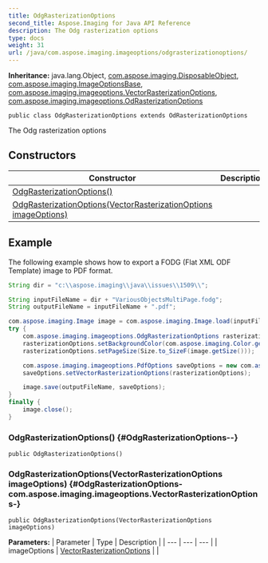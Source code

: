 ```yaml
---
title: OdgRasterizationOptions
second_title: Aspose.Imaging for Java API Reference
description: The Odg rasterization options
type: docs
weight: 31
url: /java/com.aspose.imaging.imageoptions/odgrasterizationoptions/
---
```

**Inheritance:**
java.lang.Object, [com.aspose.imaging.DisposableObject](../../com.aspose.imaging/disposableobject), [com.aspose.imaging.ImageOptionsBase](../../com.aspose.imaging/imageoptionsbase), [com.aspose.imaging.imageoptions.VectorRasterizationOptions](../../com.aspose.imaging.imageoptions/vectorrasterizationoptions), [com.aspose.imaging.imageoptions.OdRasterizationOptions](../../com.aspose.imaging.imageoptions/odrasterizationoptions)
```
public class OdgRasterizationOptions extends OdRasterizationOptions
```

The Odg rasterization options
## Constructors

| Constructor | Description |
| --- | --- |
| [OdgRasterizationOptions()](#OdgRasterizationOptions--) |  |
| [OdgRasterizationOptions(VectorRasterizationOptions imageOptions)](#OdgRasterizationOptions-com.aspose.imaging.imageoptions.VectorRasterizationOptions-) |  |

## Example
The following example shows how to export a FODG (Flat XML ODF Template) image to PDF format.
``` java
String dir = "c:\\aspose.imaging\\java\\issues\\1509\\";

String inputFileName = dir + "VariousObjectsMultiPage.fodg";
String outputFileName = inputFileName + ".pdf";

com.aspose.imaging.Image image = com.aspose.imaging.Image.load(inputFileName);
try {
    com.aspose.imaging.imageoptions.OdgRasterizationOptions rasterizationOptions = new com.aspose.imaging.imageoptions.OdgRasterizationOptions();
    rasterizationOptions.setBackgroundColor(com.aspose.imaging.Color.getWhite());
    rasterizationOptions.setPageSize(Size.to_SizeF(image.getSize()));

    com.aspose.imaging.imageoptions.PdfOptions saveOptions = new com.aspose.imaging.imageoptions.PdfOptions();
    saveOptions.setVectorRasterizationOptions(rasterizationOptions);

    image.save(outputFileName, saveOptions);
}
finally {
    image.close();
}
```

### OdgRasterizationOptions() {#OdgRasterizationOptions--}
```
public OdgRasterizationOptions()
```


### OdgRasterizationOptions(VectorRasterizationOptions imageOptions) {#OdgRasterizationOptions-com.aspose.imaging.imageoptions.VectorRasterizationOptions-}
```
public OdgRasterizationOptions(VectorRasterizationOptions imageOptions)
```


**Parameters:**
| Parameter | Type | Description |
| --- | --- | --- |
| imageOptions | [VectorRasterizationOptions](../../com.aspose.imaging.imageoptions/vectorrasterizationoptions) |  |

